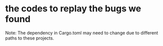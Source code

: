 # the codes to replay the bugs we found
Note: The dependency in Cargo.toml may need to change due to different paths to these projects.